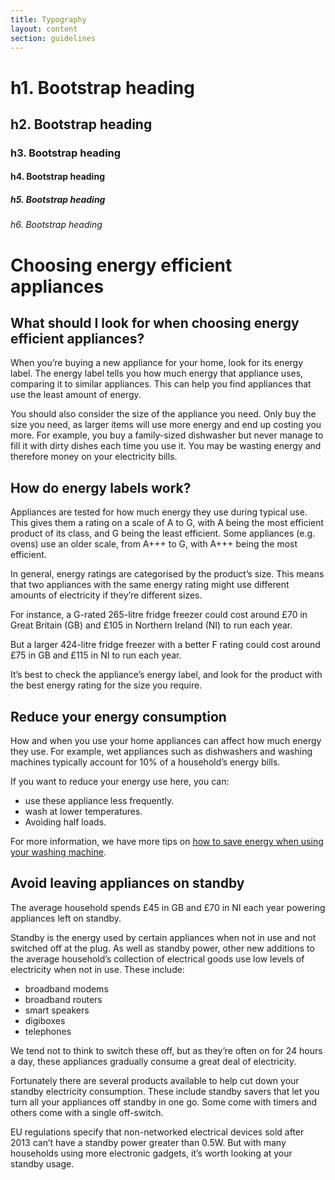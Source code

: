 ```yaml
---
title: Typography
layout: content
section: guidelines
---
```




# h1. Bootstrap heading

## h2. Bootstrap heading

### h3. Bootstrap heading

#### h4. Bootstrap heading

##### h5. Bootstrap heading

###### h6. Bootstrap heading

# Choosing energy efficient appliances


## What should I look for when choosing energy efficient appliances?

When you’re buying a new appliance for your home, look for its energy label. The energy label tells you how much energy that appliance uses, comparing it to similar appliances. This can help you find appliances that use the least amount of energy.

You should also consider the size of the appliance you need. Only buy the size you need, as larger items will use more energy and end up costing you more. For example, you buy a family-sized dishwasher but never manage to fill it with dirty dishes each time you use it. You may be wasting energy and therefore money on your electricity bills.

## How do energy labels work?

Appliances are tested for how much energy they use during typical use. This gives them a rating on a scale of A to G, with A being the most efficient product of its class, and G being the least efficient. Some appliances (e.g. ovens) use an older scale, from A+++ to G, with A+++ being the most efficient.

In general, energy ratings are categorised by the product’s size. This means that two appliances with the same energy rating might use different amounts of electricity if they’re different sizes.

For instance, a G-rated 265-litre fridge freezer could cost around £70 in Great Britain (GB) and £105 in Northern Ireland (NI) to run each year.

But a larger 424-litre fridge freezer with a better F rating could cost around £75 in GB and £115 in NI to run each year.

It’s best to check the appliance’s energy label, and look for the product with the best energy rating for the size you require.


## Reduce your energy consumption

How and when you use your home appliances can affect how much energy they use. For example, wet appliances such as dishwashers and washing machines typically account for 10% of a household’s energy bills.

If you want to reduce your energy use here, you can:

- use these appliance less frequently.
- wash at lower temperatures.
- Avoiding half loads.

For more information, we have more tips on [how to save energy when using your washing machine](/components/).


## Avoid leaving appliances on standby

The average household spends £45 in GB and £70 in NI each year powering appliances left on standby.

Standby is the energy used by certain appliances when not in use and not switched off at the plug. As well as standby power, other new additions to the average household’s collection of electrical goods use low levels of electricity when not in use. These include:

- broadband modems
- broadband routers
- smart speakers
- digiboxes
- telephones

We tend not to think to switch these off, but as they’re often on for 24 hours a day, these appliances gradually consume a great deal of electricity.

Fortunately there are several products available to help cut down your standby electricity consumption. These include standby savers that let you turn all your appliances off standby in one go. Some come with timers and others come with a single off-switch.

EU regulations specify that non-networked electrical devices sold after 2013 can’t have a standby power greater than 0.5W. But with many households using more electronic gadgets, it’s worth looking at your standby usage.